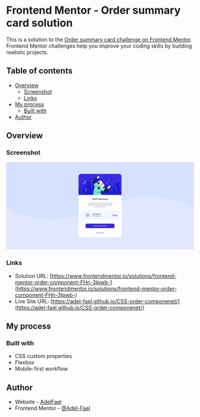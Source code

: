 # Frontend Mentor - Order summary card solution

This is a solution to the [Order summary card challenge on Frontend Mentor](https://www.frontendmentor.io/challenges/order-summary-component-QlPmajDUj). Frontend Mentor challenges help you improve your coding skills by building realistic projects. 

## Table of contents

- [Overview](#overview)
  - [Screenshot](#screenshot)
  - [Links](#links)
- [My process](#my-process)
  - [Built with](#built-with)
- [Author](#author)


## Overview

### Screenshot

![](./screenshot.png)



### Links

- Solution URL: [https://www.frontendmentor.io/solutions/frontend-mentor-order-component-FHn-3Ipwb-](https://www.frontendmentor.io/solutions/frontend-mentor-order-component-FHn-3Ipwb-)
- Live Site URL: [https://adel-fael.github.io/CSS-order-componenet/](https://adel-fael.github.io/CSS-order-componenet/)

## My process

### Built with

- CSS custom properties
- Flexbox
- Mobile-first workflow

## Author

- Website - [AdelFael](https://adelfael.netlify.app/)
- Frontend Mentor - [@Adel-Fael](https://www.frontendmentor.io/profile/Adel-Fael)

